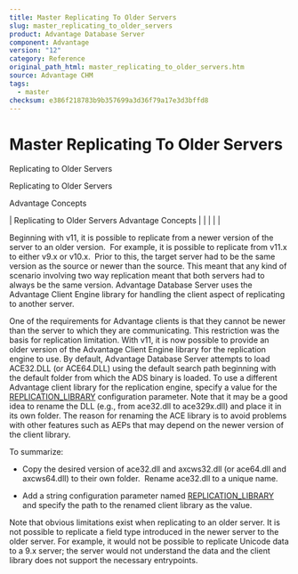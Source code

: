 ```yaml
---
title: Master Replicating To Older Servers
slug: master_replicating_to_older_servers
product: Advantage Database Server
component: Advantage
version: "12"
category: Reference
original_path_html: master_replicating_to_older_servers.htm
source: Advantage CHM
tags:
  - master
checksum: e386f218783b9b357699a3d36f79a17e3d3bffd8
---
```


# Master Replicating To Older Servers

Replicating to Older Servers

Replicating to Older Servers

Advantage Concepts

| Replicating to Older Servers  Advantage Concepts |  |  |  |  |

Beginning with v11, it is possible to replicate from a newer version of the server to an older version.  For example, it is possible to replicate from v11.x to either v9.x or v10.x.  Prior to this, the target server had to be the same version as the source or newer than the source. This meant that any kind of scenario involving two way replication meant that both servers had to always be the same version. Advantage Database Server uses the Advantage Client Engine library for handling the client aspect of replicating to another server.

One of the requirements for Advantage clients is that they cannot be newer than the server to which they are communicating. This restriction was the basis for replication limitation. With v11, it is now possible to provide an older version of the Advantage Client Engine library for the replication engine to use. By default, Advantage Database Server attempts to load ACE32.DLL (or ACE64.DLL) using the default search path beginning with the default folder from which the ADS binary is loaded. To use a different Advantage client library for the replication engine, specify a value for the [REPLICATION\_LIBRARY](master_replication_library.md) configuration parameter. Note that it may be a good idea to rename the DLL (e.g., from ace32.dll to ace329x.dll) and place it in its own folder. The reason for renaming the ACE library is to avoid problems with other features such as AEPs that may depend on the newer version of the client library.

To summarize:

- Copy the desired version of ace32.dll and axcws32.dll (or ace64.dll and axcws64.dll) to their own folder.  Rename ace32.dll to a unique name.

- Add a string configuration parameter named [REPLICATION\_LIBRARY](master_replication_library.md) and specify the path to the renamed client library as the value.

Note that obvious limitations exist when replicating to an older server. It is not possible to replicate a field type introduced in the newer server to the older server. For example, it would not be possible to replicate Unicode data to a 9.x server; the server would not understand the data and the client library does not support the necessary entrypoints.
